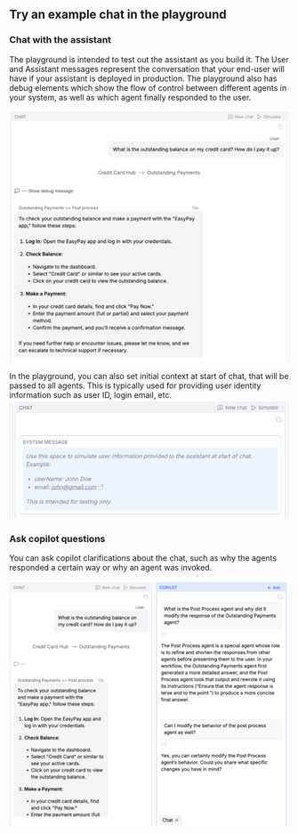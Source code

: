 ## Try an example chat in the playground

### Chat with the assistant

The playground is intended to test out the assistant as you build it. The User and Assistant messages represent the conversation that your end-user will have if your assistant is deployed in production. The playground also has debug elements which show the flow of control between different agents in your system, as well as which agent finally responded to the user.

![Try Chat](img/try-chat.png)

In the playground, you can also set initial context at start of chat, that will be passed to all agents. This is typically used for providing user identity information such as user ID, login email, etc.   
![Use System Message](img/sys-msg.png)

### Ask copilot questions
You can ask copilot clarifications about the chat, such as why the agents responded a certain way or why an agent was invoked.

![Copilot Clarifications](img/copilot-clarifications.png)